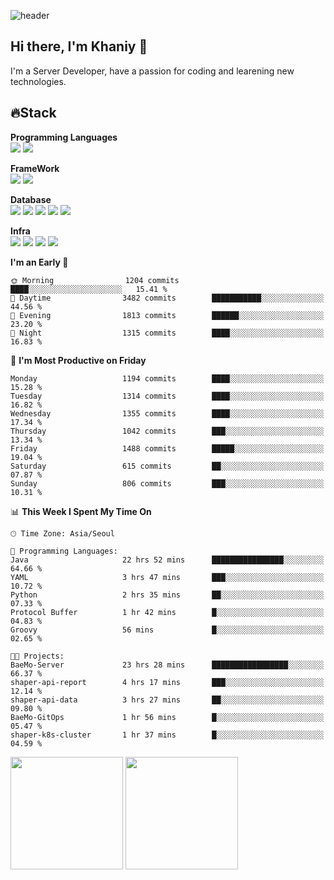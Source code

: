 ![header](https://capsule-render.vercel.app/api?type=soft&text=Welcome!&color=auto&height=200&section=header&fontSize=70)

## Hi there, I'm Khaniy 👋
I'm a Server Developer, have a passion for coding and learening new technologies.
<!-- <br> 📫 Email : kangh1596@gmail.com 
<br> 📝 Blog  : khan03.tistory.com/
<br> <img src="https://img.shields.io/badge/Email-222222?style=for-the-badge&logo=Gmail&logoColor=white">
<br> <img src="https://img.shields.io/badge/Blog -222222?style=for-the-badge&logo=Tistory&logoColor=white">
[hank0302's Blog](https://khan03.tistory.com/)
-->
## 🔥Stack 

**Programming Languages** <br>
 <img src="https://img.shields.io/badge/JAVA-E6522C?style=for-the-badge&logo=Java&logoColor=white">
 <img src="https://img.shields.io/badge/Python-3776AB?style=for-the-badge&logo=python&logoColor=white">

**FrameWork** <br>
<img src="https://img.shields.io/badge/SpringBoot-6DB33F?style=for-the-badge&logo=SpringBoot&logoColor=white">
<img src="https://img.shields.io/badge/FastAPI-009688?style=for-the-badge&logo=FastAPI&logoColor=white">

**Database** <br>
<img src="https://img.shields.io/badge/MySQL-4479A1?style=for-the-badge&logo=MySQL&logoColor=white">
<img src="https://img.shields.io/badge/MariaDB-003545?style=for-the-badge&logo=MariaDB&logoColor=white">
<img src="https://img.shields.io/badge/MongoDB-47A248?style=for-the-badge&logo=MongoDB&logoColor=white">
<img src="https://img.shields.io/badge/Redis-DC382D?style=for-the-badge&logo=Redis&logoColor=white">
<img src="https://img.shields.io/badge/PostgreSQL-4169E1?style=for-the-badge&logo=PostgreSQL&logoColor=white">

**Infra** <br>
<img src="https://img.shields.io/badge/Docker-2496ED?style=for-the-badge&logo=Docker&logoColor=white">
<img src="https://img.shields.io/badge/Kubernetes-326CE5?style=for-the-badge&logo=Kubernetes&logoColor=white">
<img src="https://img.shields.io/badge/Prometheus-E6522C?style=for-the-badge&logo=prometheus&logoColor=white">
<img src="https://img.shields.io/badge/Grafana-F46800?style=for-the-badge&logo=grafana&logoColor=white">

<!--START_SECTION:waka-->
**I'm an Early 🐤** 

```text
🌞 Morning                1204 commits        ████░░░░░░░░░░░░░░░░░░░░░   15.41 % 
🌆 Daytime                3482 commits        ███████████░░░░░░░░░░░░░░   44.56 % 
🌃 Evening                1813 commits        ██████░░░░░░░░░░░░░░░░░░░   23.20 % 
🌙 Night                  1315 commits        ████░░░░░░░░░░░░░░░░░░░░░   16.83 % 
```
📅 **I'm Most Productive on Friday** 

```text
Monday                   1194 commits        ████░░░░░░░░░░░░░░░░░░░░░   15.28 % 
Tuesday                  1314 commits        ████░░░░░░░░░░░░░░░░░░░░░   16.82 % 
Wednesday                1355 commits        ████░░░░░░░░░░░░░░░░░░░░░   17.34 % 
Thursday                 1042 commits        ███░░░░░░░░░░░░░░░░░░░░░░   13.34 % 
Friday                   1488 commits        █████░░░░░░░░░░░░░░░░░░░░   19.04 % 
Saturday                 615 commits         ██░░░░░░░░░░░░░░░░░░░░░░░   07.87 % 
Sunday                   806 commits         ███░░░░░░░░░░░░░░░░░░░░░░   10.31 % 
```


📊 **This Week I Spent My Time On** 

```text
🕑︎ Time Zone: Asia/Seoul

💬 Programming Languages: 
Java                     22 hrs 52 mins      ████████████████░░░░░░░░░   64.66 % 
YAML                     3 hrs 47 mins       ███░░░░░░░░░░░░░░░░░░░░░░   10.72 % 
Python                   2 hrs 35 mins       ██░░░░░░░░░░░░░░░░░░░░░░░   07.33 % 
Protocol Buffer          1 hr 42 mins        █░░░░░░░░░░░░░░░░░░░░░░░░   04.83 % 
Groovy                   56 mins             █░░░░░░░░░░░░░░░░░░░░░░░░   02.65 % 

🐱‍💻 Projects: 
BaeMo-Server             23 hrs 28 mins      █████████████████░░░░░░░░   66.37 % 
shaper-api-report        4 hrs 17 mins       ███░░░░░░░░░░░░░░░░░░░░░░   12.14 % 
shaper-api-data          3 hrs 27 mins       ██░░░░░░░░░░░░░░░░░░░░░░░   09.80 % 
BaeMo-GitOps             1 hr 56 mins        █░░░░░░░░░░░░░░░░░░░░░░░░   05.47 % 
shaper-k8s-cluster       1 hr 37 mins        █░░░░░░░░░░░░░░░░░░░░░░░░   04.59 % 
```


<!--END_SECTION:waka-->
<p>
  <img height="180em" src="https://github-readme-stats-khaniys-projects.vercel.app/api?username=khaniy&show_icons=true&include_all_commits=true&theme=dracula">
  <img height="180em" src="https://github-readme-stats-khaniys-projects.vercel.app/api/top-langs?username=khaniy&layout=compact&theme=dracula">
</p>

